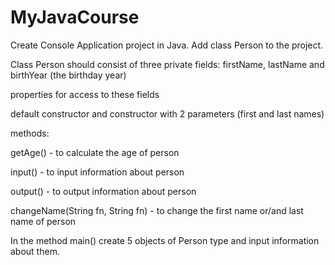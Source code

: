 # MyJavaCourse
Create Console Application project in Java.
Add class Person to the project.

Class Person should consist of
three private fields: firstName, lastName and birthYear (the birthday year) 

properties for access to these fields

default constructor and constructor with 2 parameters (first and last names)

methods:

getAge() - to calculate the age of person

input() - to input information about person

output() - to output information about person

changeName(String fn, String fn) - to change the first name or/and last name of person

In the method main() create 5 objects of Person type and input information about them.
